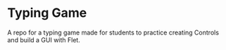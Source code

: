 # Typing Game

A repo for a typing game made for students to practice creating Controls and build a GUI with Flet.